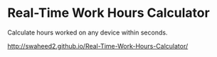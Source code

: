 # Real-Time Work Hours Calculator

Calculate hours worked on any device within seconds.

http://swaheed2.github.io/Real-Time-Work-Hours-Calculator/
